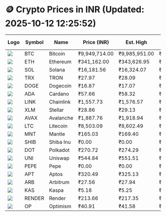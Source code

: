 # 🪙 Crypto Prices in INR (Updated: 2025-10-12 12:25:52)

| Logo | Symbol | Name       | Price (INR) | Est. High | Est. Low | Gross Profit | Fees | Net Profit | ROI % |
|------|--------|------------|-------------|-----------|----------|---------------|------|-------------|--------|
| ![](https://coin-images.coingecko.com/coins/images/1/large/bitcoin.png?1696501400) | BTC    | Bitcoin    | ₹9,949,714.00 | ₹9,985,951.00 | ₹9,913,477.00 | ₹731.07 | ₹200.00 | ₹531.07 | 0.53% |
| ![](https://coin-images.coingecko.com/coins/images/279/large/ethereum.png?1696501628) | ETH    | Ethereum   | ₹341,162.00 | ₹343,626.95 | ₹338,697.05 | ₹1,455.55 | ₹200.00 | ₹1,255.55 | 1.26% |
| ![](https://coin-images.coingecko.com/coins/images/4128/large/solana.png?1718769756) | SOL    | Solana     | ₹16,181.56 | ₹16,324.07 | ₹16,039.05 | ₹1,777.03 | ₹200.00 | ₹1,577.03 | 1.58% |
| ![](https://coin-images.coingecko.com/coins/images/1094/large/tron-logo.png?1696502193) | TRX    | TRON       | ₹27.97 | ₹28.09 | ₹27.85 | ₹861.76 | ₹200.00 | ₹661.76 | 0.66% |
| ![](https://coin-images.coingecko.com/coins/images/5/large/dogecoin.png?1696501409) | DOGE   | Dogecoin   | ₹16.87 | ₹17.07 | ₹16.68 | ₹2,338.83 | ₹200.00 | ₹2,138.83 | 2.14% |
| ![](https://coin-images.coingecko.com/coins/images/975/large/cardano.png?1696502090) | ADA    | Cardano    | ₹57.66 | ₹58.32 | ₹57.00 | ₹2,326.44 | ₹200.00 | ₹2,126.44 | 2.13% |
| ![](https://coin-images.coingecko.com/coins/images/877/large/Chainlink_Logo_500.png?1760023405) | LINK   | Chainlink  | ₹1,557.73 | ₹1,576.57 | ₹1,538.89 | ₹2,448.72 | ₹200.00 | ₹2,248.72 | 2.25% |
| ![](https://coin-images.coingecko.com/coins/images/100/large/fmpFRHHQ_400x400.jpg?1735231350) | XLM    | Stellar    | ₹28.86 | ₹29.13 | ₹28.59 | ₹1,888.77 | ₹200.00 | ₹1,688.77 | 1.69% |
| ![](https://coin-images.coingecko.com/coins/images/12559/large/Avalanche_Circle_RedWhite_Trans.png?1696512369) | AVAX   | Avalanche  | ₹1,887.76 | ₹1,918.94 | ₹1,856.58 | ₹3,359.08 | ₹200.00 | ₹3,159.08 | 3.16% |
| ![](https://coin-images.coingecko.com/coins/images/2/large/litecoin.png?1696501400) | LTC    | Litecoin   | ₹8,503.09 | ₹8,602.49 | ₹8,403.69 | ₹2,365.64 | ₹200.00 | ₹2,165.64 | 2.17% |
| ![](https://coin-images.coingecko.com/coins/images/30980/large/Mantle-Logo-mark.png?1739213200) | MNT    | Mantle     | ₹165.03 | ₹169.40 | ₹160.66 | ₹5,439.42 | ₹200.00 | ₹5,239.42 | 5.24% |
| ![](https://coin-images.coingecko.com/coins/images/11939/large/shiba.png?1696511800) | SHIB   | Shiba Inu  | ₹0.00 | ₹0.00 | ₹0.00 | ₹2,304.29 | ₹200.00 | ₹2,104.29 | 2.10% |
| ![](https://coin-images.coingecko.com/coins/images/12171/large/polkadot.png?1696512008) | DOT    | Polkadot   | ₹270.72 | ₹274.29 | ₹267.15 | ₹2,673.79 | ₹200.00 | ₹2,473.79 | 2.47% |
| ![](https://coin-images.coingecko.com/coins/images/12504/large/uniswap-logo.png?1720676669) | UNI    | Uniswap    | ₹544.84 | ₹551.51 | ₹538.17 | ₹2,478.39 | ₹200.00 | ₹2,278.39 | 2.28% |
| ![](https://coin-images.coingecko.com/coins/images/29850/large/pepe-token.jpeg?1696528776) | PEPE   | Pepe       | ₹0.00 | ₹0.00 | ₹0.00 | ₹2,876.40 | ₹200.00 | ₹2,676.40 | 2.68% |
| ![](https://coin-images.coingecko.com/coins/images/26455/large/aptos_round.png?1696525528) | APT    | Aptos      | ₹320.49 | ₹325.13 | ₹315.85 | ₹2,938.75 | ₹200.00 | ₹2,738.75 | 2.74% |
| ![](https://coin-images.coingecko.com/coins/images/16547/large/arb.jpg?1721358242) | ARB    | Arbitrum   | ₹27.56 | ₹27.94 | ₹27.18 | ₹2,814.83 | ₹200.00 | ₹2,614.83 | 2.61% |
| ![](https://coin-images.coingecko.com/coins/images/25751/large/kaspa-icon-exchanges.png?1696524837) | KAS    | Kaspa      | ₹5.18 | ₹5.25 | ₹5.11 | ₹2,640.59 | ₹200.00 | ₹2,440.59 | 2.44% |
| ![](https://coin-images.coingecko.com/coins/images/11636/large/rndr.png?1696511529) | RENDER | Render     | ₹213.66 | ₹217.35 | ₹209.97 | ₹3,519.15 | ₹200.00 | ₹3,319.15 | 3.32% |
| ![](https://coin-images.coingecko.com/coins/images/25244/large/Optimism.png?1696524385) | OP     | Optimism   | ₹40.91 | ₹41.58 | ₹40.24 | ₹3,340.13 | ₹200.00 | ₹3,140.13 | 3.14% |
